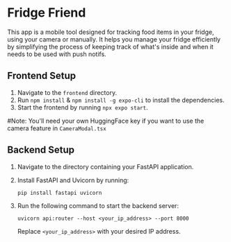 # Fridge Friend

This app is a mobile tool designed for tracking food items in your fridge, using your camera or manually. It helps you manage your fridge efficiently by simplifying the process of keeping track of what's inside and when it needs to be used with push notifs.

 
## Frontend Setup
1. Navigate to the `frontend` directory.
2. Run `npm install` & `npm install -g expo-cli` to install the dependencies.
3. Start the frontend by running `npx expo start`.

#Note: You'll need your own HuggingFace key if you want to use the camera feature in `CameraModal.tsx`
## Backend Setup
1. Navigate to the directory containing your FastAPI application.
2. Install FastAPI and Uvicorn by running:
   ```
   pip install fastapi uvicorn
   ```

3. Run the following command to start the backend server:
   ```
   uvicorn api:router --host <your_ip_address> --port 8000 
   ```
   Replace `<your_ip_address>` with your desired IP address.

